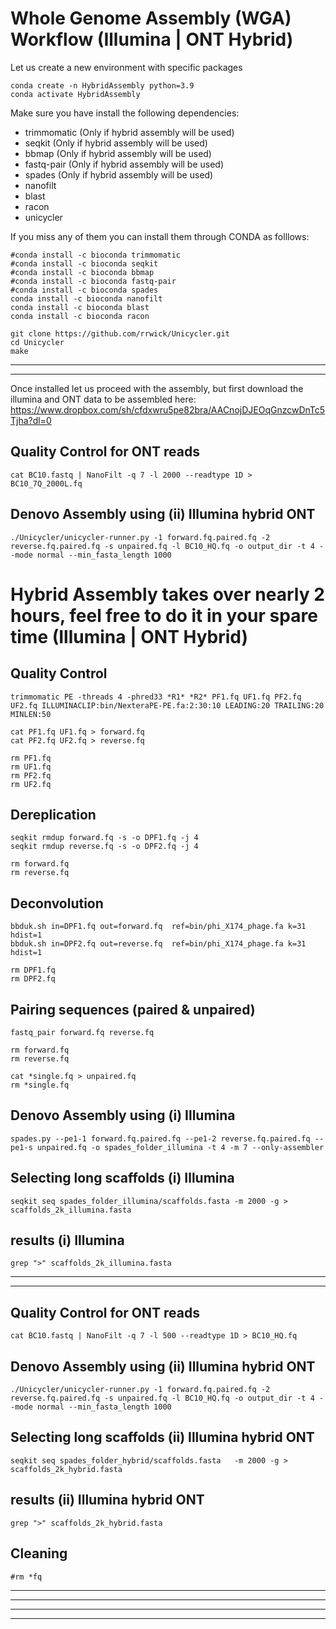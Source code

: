 # Whole Genome Assembly (WGA) Workflow (Illumina | ONT Hybrid)

Let us create a new environment with specific packages

```
conda create -n HybridAssembly python=3.9
conda activate HybridAssembly
```

Make sure you have install the following dependencies:
- trimmomatic (Only if hybrid assembly will be used)
- seqkit (Only if hybrid assembly will be used)
- bbmap (Only if hybrid assembly will be used)
- fastq-pair (Only if hybrid assembly will be used)
- spades (Only if hybrid assembly will be used)
- nanofilt
- blast
- racon
- unicycler

If you miss any of them you can install them through CONDA as folllows:

```
#conda install -c bioconda trimmomatic
#conda install -c bioconda seqkit 
#conda install -c bioconda bbmap 
#conda install -c bioconda fastq-pair 
#conda install -c bioconda spades  
conda install -c bioconda nanofilt
conda install -c bioconda blast
conda install -c bioconda racon

git clone https://github.com/rrwick/Unicycler.git
cd Unicycler
make
```
----
---

Once installed let us proceed with the assembly, but first download the illumina and ONT data to be assembled here: https://www.dropbox.com/sh/cfdxwru5pe82bra/AACnojDJEOqGnzcwDnTc5Tjha?dl=0 


## Quality Control for ONT reads
```
cat BC10.fastq | NanoFilt -q 7 -l 2000 --readtype 1D > BC10_7Q_2000L.fq
```

## Denovo Assembly using (ii) Illumina hybrid ONT
```
./Unicycler/unicycler-runner.py -1 forward.fq.paired.fq -2 reverse.fq.paired.fq -s unpaired.fq -l BC10_HQ.fq -o output_dir -t 4 --mode normal --min_fasta_length 1000
```







# Hybrid Assembly takes over nearly 2 hours, feel free to do it in your spare time (Illumina | ONT Hybrid)

## Quality Control
```
trimmomatic PE -threads 4 -phred33 *R1* *R2* PF1.fq UF1.fq PF2.fq UF2.fq ILLUMINACLIP:bin/NexteraPE-PE.fa:2:30:10 LEADING:20 TRAILING:20 MINLEN:50

cat PF1.fq UF1.fq > forward.fq
cat PF2.fq UF2.fq > reverse.fq

rm PF1.fq 
rm UF1.fq
rm PF2.fq
rm UF2.fq
```

## Dereplication

```
seqkit rmdup forward.fq -s -o DPF1.fq -j 4
seqkit rmdup reverse.fq -s -o DPF2.fq -j 4

rm forward.fq
rm reverse.fq
```

## Deconvolution

```
bbduk.sh in=DPF1.fq out=forward.fq  ref=bin/phi_X174_phage.fa k=31 hdist=1
bbduk.sh in=DPF2.fq out=reverse.fq  ref=bin/phi_X174_phage.fa k=31 hdist=1

rm DPF1.fq
rm DPF2.fq
```

## Pairing sequences (paired & unpaired)

```
fastq_pair forward.fq reverse.fq

rm forward.fq
rm reverse.fq

cat *single.fq > unpaired.fq
rm *single.fq
```

## Denovo Assembly using (i) Illumina

```
spades.py --pe1-1 forward.fq.paired.fq --pe1-2 reverse.fq.paired.fq --pe1-s unpaired.fq -o spades_folder_illumina -t 4 -m 7 --only-assembler
```

## Selecting long scaffolds (i) Illumina

```
seqkit seq spades_folder_illumina/scaffolds.fasta -m 2000 -g > scaffolds_2k_illumina.fasta
```

## results (i) Illumina

```
grep ">" scaffolds_2k_illumina.fasta
```


----
----

## Quality Control for ONT reads

```
cat BC10.fastq | NanoFilt -q 7 -l 500 --readtype 1D > BC10_HQ.fq
```

## Denovo Assembly using (ii) Illumina hybrid ONT

```
./Unicycler/unicycler-runner.py -1 forward.fq.paired.fq -2 reverse.fq.paired.fq -s unpaired.fq -l BC10_HQ.fq -o output_dir -t 4 --mode normal --min_fasta_length 1000
```


## Selecting long scaffolds (ii) Illumina hybrid ONT

```
seqkit seq spades_folder_hybrid/scaffolds.fasta   -m 2000 -g > scaffolds_2k_hybrid.fasta
```

## results (ii) Illumina hybrid ONT

```
grep ">" scaffolds_2k_hybrid.fasta
```

## Cleaning

```
#rm *fq
```

----
----
----
----

